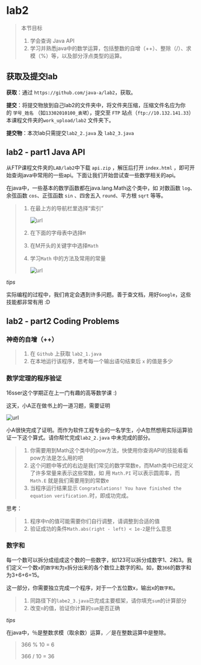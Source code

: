 # lab2

> 本节目标
>
> 1. 学会查询 Java API
> 2. 学习并熟悉java中的数学运算，包括整数的自增（++）、整除（/）、求模（%）等，以及部分浮点类型的运算。

## 获取及提交lab

**获取**：通过 `https://github.com/java-a/lab2`，获取。

**提交**：将提交物放到自己lab2的文件夹中，将文件夹压缩，压缩文件名应为你的 `学号_姓名` （如`13302010100_袁珺`），提交至 `FTP` 站点（`ftp://10.132.141.33`）本课程文件夹的`work_upload/lab2` 文件夹下。

**提交物**：本次lab只需提交`lab2_2.java` 及 `lab2_3.java`

## lab2 - part1 	Java API

从FTP课程文件夹的`LAB/lab2`中下载 `api.zip` ，解压后打开 `index.html` ，即可开始查询java中常用的一些api。下面让我们开始尝试查一些数学相关的api。

在java中，一些基本的数学函数都在java.lang.Math这个类中，如 对数函数 `log`、余弦函数 `cos`、正弦函数 `sin` 、四舍五入 `round`、平方根 `sqrt` 等等。

> 1. 在最上方的导航栏里选择“索引”
>
>    ![url](https://cloud.githubusercontent.com/assets/9759891/18612704/5b64ddb4-7d93-11e6-895b-4c6441fe1135.png)
>
> 2. 在下面的字母表中选择`M`
>
> 3. 在M开头的关键字中选择`Math`
>
> 4. 学习`Math` 中的方法及常用的常量
>
>    ![url](https://cloud.githubusercontent.com/assets/9759891/18612881/9a8be44a-7d9a-11e6-96de-0323808e00b4.png)

*tips*

实际编程的过程中，我们肯定会遇到许多问题。善于查文档，用好`Google`，这些技能都非常有用 :D

## lab2 - part2	Coding Problems

### 神奇的自增（++）

>1. 在 `Github` 上获取 `lab2_1.java`
>2. 在本地运行该程序，思考每一个输出语句结束后 `x` 的值是多少



### 数学定理的程序验证

16sser这个学期正在上一门有趣的高等数学课 :) 

这天，小A正在做书上的一道习题，需要证明

![url](https://cloud.githubusercontent.com/assets/9759891/18614177/7409796e-7dbc-11e6-9189-7c56af5d91be.png)

小A很快完成了证明。而作为软件工程专业的一名学生，小A忽然想用实际运算验证一下这个算式。请你帮忙完成`lab2_2.java` 中未完成的部分。

>1. 你需要用到Math这个类中的pow方法，快使用你查询API的技能看看pow方法是怎么用的吧
>2. 这个问题中等式的右边是我们常见的数学常数e，而Math类中已经定义了许多常量来表示这些常数，如 用 `Math.PI` 可以表示圆周率，而 `Math.E` 就是我们需要用到的常数e  
>3. 当程序运行结果显示 `Congratulations! You have finished the equation verification.`时，即成功完成。

思考：

> 1. 程序中n的值可能需要你们自行调整，请调整到合适的值
> 2. 验证成功的条件`Math.abs(right - left) < 1e-2`是什么意思



### 数字和

每一个数可以拆分成组成这个数的一些数字，如123可以拆分成数字1、2和3。我们定义一个数`x`的`数字和`为`x`拆分出来的各个数位上数字的和。如，数`366`的数字和为3+6+6=15。

这一部分，你需要独立完成一个程序，对于一个五位数x，输出x的`数字和`。

> 1. 同路径下的`labe2_3.java`已完成主要框架，请你填充`sum`的计算部分
> 2. 改变`n`的值，验证你计算的`sum`是否正确

*tips*

在java中，％是整数求模（取余数）运算，／是在整数运算中是整除。

> 366 % 10 = 6
>
> 366 / 10 = 36

